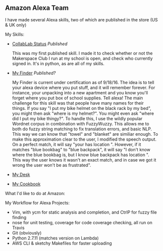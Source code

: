 ## Amazon Alexa Team

I have made several Alexa skills, two of which are published in the store (US & UK only)

My Skills:

 - [CollabLab Status](https://github.com/PeterMitrano/collablab_status) *Published*

    This was my first published skill. I made it to check whether or not the Makerspace Club I run at my school is open, and check who currently signed in. It's in python, as are all of my skills.

 - [My Finder](https://github.com/PeterMitrano/my_finder) *Published?*

    My Finder is current under certification as of 9/18/16. The idea is to tell your alexa device where you put stuff, and it will remember forever. For instance, your unpacking into a new apartment and you know you'll forget where you put box of school supplies. Tell alexa! The main challenge for this skill was that people have many names for their things. If you say "I put my bike helmet on the black rack by my bed", you might then ask "where is my helmet?". You might even ask "where did I put my bike thingy?". To handle this, I use the wildly popular Wordnet corpus in combination with FuzzyWuzzy. This allows me to both do fuzzy string matching to fix translation errors, and basic NLP. This way we can know that "towel" and "blanket" are similiar enough. To make this approximation clear to the user, I modified the speech output. On a perfect match, it will say "your <item> has location <location>". However, if it matches "blue bookbag" to "blue backpack", it will say "I don't know where the blue bookbag is, but I know blue backpack has location <location>". This way the user knows it wasn't an exact match, and in case we got it wrong the user won't be as frustrated".

 - [My Desk](https://github.com/PeterMitrano/my_desk)
 - [My Cookbook](https://github.com/PeterMitrano/my_cookbook)


What I'd like to do at Amazon:


My Workflow for Alexa Projects:

 - Vim, with ycm for static analysis and completion, and CtrlP for fuzzy file finding
 - nose for unit testing, coverage for code coverage checking, all run on Travis
 - Git (obviously)
 - Python 2.7.11 (matches version on Lambda)
 - AWS CLI & sketchy Makefiles for faster uploading
